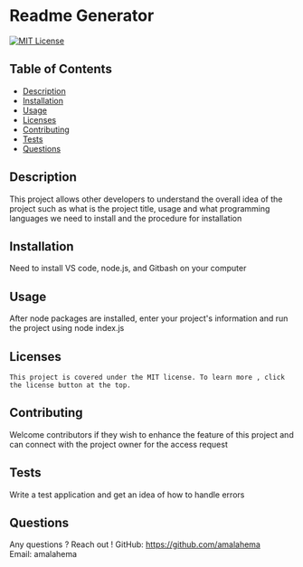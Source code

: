 # Readme Generator

  [![MIT License](https://img.shields.io/badge/license-MIT-blue)](https://choosealicense.com/licenses/mit/)
    

  
  ## Table of Contents
  * [Description](#description)
  * [Installation](#installation)
  * [Usage](#usage)
  * [Licenses](#licenses)
  * [Contributing](#contributing)
  * [Tests](#tests)
  * [Questions](#questions)

  
  ## Description
  This project allows other developers to understand the overall idea of the project such as what is the project title, usage and what programming languages we need to install and the procedure for installation

  ## Installation
  Need to install VS code, node.js, and Gitbash on your computer

  ## Usage
  After node packages are installed, enter your project's information and run the project using node index.js

  ## Licenses
  
    This project is covered under the MIT license. To learn more , click the license button at the top.


  ## Contributing
  Welcome contributors if they wish to enhance the feature of this project and can connect with the project owner for the access request

  ## Tests
  Write a test application and get an idea of how to handle errors
  
  ## Questions
  Any questions ? Reach out !
  GitHub: https://github.com/amalahema  
  Email: amalahema

